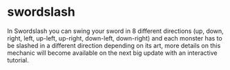 # swordslash
In Swordslash you can swing your sword in 8 different directions (up, down, right, left, up-left, up-right, down-left, down-right) and each monster has to be slashed in a different direction depending on its art, more details on this mechanic will become available on the next big update with an interactive tutorial.
